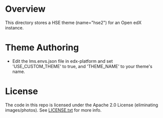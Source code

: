 Overview
========
This directory stores a HSE theme (name="hse2") for an Open edX instance.

Theme Authoring
===============
- Edit the lms.envs.json file in edx-platform and set 'USE_CUSTOM_THEME' to true, and 'THEME_NAME' to your theme's name.

License
=======
The code in this repo is licensed under the Apache 2.0 License (eliminating images/photos).
See [LICENSE.txt](LICENSE.txt) for more info.